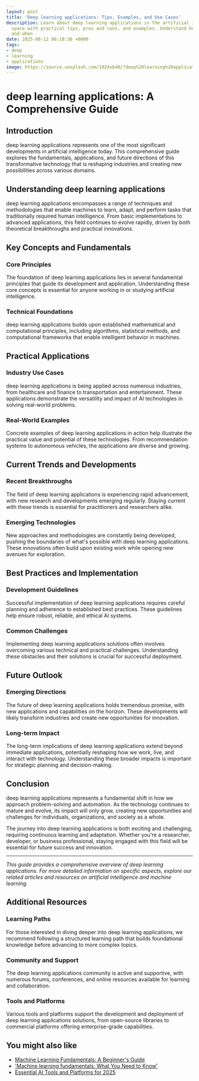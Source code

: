```yaml
---
layout: post
title: 'Deep learning applications: Tips, Examples, and Use Cases'
description: Learn about deep learning applications in the artificial intelligence
  space with practical tips, pros and cons, and examples. Understand how it works
  and when
date: 2025-08-12 06:18:36 +0000
tags:
- deep
- learning
- applications
image: https://source.unsplash.com/1024x640/?deep%20learning%20applications
---
```


# deep learning applications: A Comprehensive Guide

## Introduction

deep learning applications represents one of the most significant developments in artificial intelligence today. This comprehensive guide explores the fundamentals, applications, and future directions of this transformative technology that is reshaping industries and creating new possibilities across various domains.

## Understanding deep learning applications

deep learning applications encompasses a range of techniques and methodologies that enable machines to learn, adapt, and perform tasks that traditionally required human intelligence. From basic implementations to advanced applications, this field continues to evolve rapidly, driven by both theoretical breakthroughs and practical innovations.

## Key Concepts and Fundamentals

### Core Principles
The foundation of deep learning applications lies in several fundamental principles that guide its development and application. Understanding these core concepts is essential for anyone working in or studying artificial intelligence.

### Technical Foundations
deep learning applications builds upon established mathematical and computational principles, including algorithms, statistical methods, and computational frameworks that enable intelligent behavior in machines.

## Practical Applications

### Industry Use Cases
deep learning applications is being applied across numerous industries, from healthcare and finance to transportation and entertainment. These applications demonstrate the versatility and impact of AI technologies in solving real-world problems.

### Real-World Examples
Concrete examples of deep learning applications in action help illustrate the practical value and potential of these technologies. From recommendation systems to autonomous vehicles, the applications are diverse and growing.

## Current Trends and Developments

### Recent Breakthroughs
The field of deep learning applications is experiencing rapid advancement, with new research and developments emerging regularly. Staying current with these trends is essential for practitioners and researchers alike.

### Emerging Technologies
New approaches and methodologies are constantly being developed, pushing the boundaries of what's possible with deep learning applications. These innovations often build upon existing work while opening new avenues for exploration.

## Best Practices and Implementation

### Development Guidelines
Successful implementation of deep learning applications requires careful planning and adherence to established best practices. These guidelines help ensure robust, reliable, and ethical AI systems.

### Common Challenges
Implementing deep learning applications solutions often involves overcoming various technical and practical challenges. Understanding these obstacles and their solutions is crucial for successful deployment.

## Future Outlook

### Emerging Directions
The future of deep learning applications holds tremendous promise, with new applications and capabilities on the horizon. These developments will likely transform industries and create new opportunities for innovation.

### Long-term Impact
The long-term implications of deep learning applications extend beyond immediate applications, potentially reshaping how we work, live, and interact with technology. Understanding these broader impacts is important for strategic planning and decision-making.

## Conclusion

deep learning applications represents a fundamental shift in how we approach problem-solving and automation. As the technology continues to mature and evolve, its impact will only grow, creating new opportunities and challenges for individuals, organizations, and society as a whole.

The journey into deep learning applications is both exciting and challenging, requiring continuous learning and adaptation. Whether you're a researcher, developer, or business professional, staying engaged with this field will be essential for future success and innovation.

---

*This guide provides a comprehensive overview of deep learning applications. For more detailed information on specific aspects, explore our related articles and resources on artificial intelligence and machine learning.*

## Additional Resources

### Learning Paths
For those interested in diving deeper into deep learning applications, we recommend following a structured learning path that builds foundational knowledge before advancing to more complex topics.

### Community and Support
The deep learning applications community is active and supportive, with numerous forums, conferences, and online resources available for learning and collaboration.

### Tools and Platforms
Various tools and platforms support the development and deployment of deep learning applications solutions, from open-source libraries to commercial platforms offering enterprise-grade capabilities.

## You might also like
- [Machine Learning Fundamentals: A Beginner's Guide](/nichedaily/sample-post/)
- ['Machine learning fundamentals: What You Need to Know'](/nichedaily/machine-learning-fundamentals/)
- [Essential AI Tools and Platforms for 2025](/nichedaily/ai-tools/)
